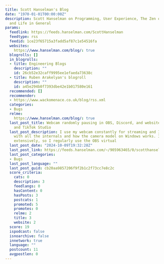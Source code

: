 ```yaml
---
title: Scott Hanselman's Blog
date: "1970-01-01T00:00:00Z"
description: Scott Hanselman on Programming, User Experience, The Zen of Computers
  and Life in General
params:
  feedlink: https://feeds.hanselman.com/ScottHanselman
  feedtype: rss
  feedid: 1ce23f65715a3fadd5af87c1e54516fa
  websites:
    https://www.hanselman.com/blog/: true
  blogrolls: []
  in_blogrolls:
  - title: Engineering Blogs
    description: ""
    id: 26cb52e32caff9995ee1efaeda73638c
  - title: Ruben Arakelyan's blogroll
    description: ""
    id: a45e294b0f7393dbe42e1b017580e161
  recommended: []
  recommender:
  - https://www.wackomenace.co.uk/blog/rss.xml
  categories:
  - Bugs
  relme:
    https://www.hanselman.com/blog/: true
  last_post_title: Webcam randomly pausing in OBS, Discord, and websites - LSVCam
    and TikTok Studio
  last_post_description: I use my webcam constantly for streaming and I'm pretty familiar
    with all the internals and how the camera model on Windows works. I also use OBS
    extensively, so I regularly use the OBS virtual
  last_post_date: "2024-10-09T19:32:28Z"
  last_post_link: https://feeds.hanselman.com/~/905963465/0/scotthanselman~Webcam-randomly-pausing-in-OBS-Discord-and-websites-LSVCam-and-TikTok-Studio
  last_post_categories:
  - Bugs
  last_post_language: ""
  last_post_guid: cb20aa9857206f9f2b1c2f73cc7e8c2c
  score_criteria:
    cats: 0
    description: 3
    feedlangs: 0
    hasContent: 0
    hasPosts: 3
    postcats: 1
    promoted: 5
    promotes: 0
    relme: 2
    title: 3
    website: 2
  score: 19
  ispodcast: false
  isnoarchive: false
  innetwork: true
  language: ""
  postcount: 11
  avgpostlen: 0
---
```


